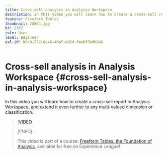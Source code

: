 ```yaml
---
title: Cross-sell analysis in Analysis Workspace
description: In this video you will learn how to create a cross-sell report in Analysis Workspace, and extend it even further to any multi-valued dimension or classification.
feature: Freeform Tables
thumbnail: 25864.jpg
kt: 2367
role: User
level: Beginner
exl-id: b9c01772-8c48-4baf-a85d-faabf5bdb846
---
```

# Cross-sell analysis in Analysis Workspace {#cross-sell-analysis-in-analysis-workspace}

In this video you will learn how to create a cross-sell report in Analysis Workspace, and extend it even further to any multi-valued dimension or classification.

>[!VIDEO](https://video.tv.adobe.com/v/25864/?quality=12)

>[!INFO]
>
> This video is part of a course: [Freeform Tables, the Foundation of Analysis](https://experienceleague.adobe.com/?recommended=Analytics-U-1-2020.3), available for free on Experience League!

